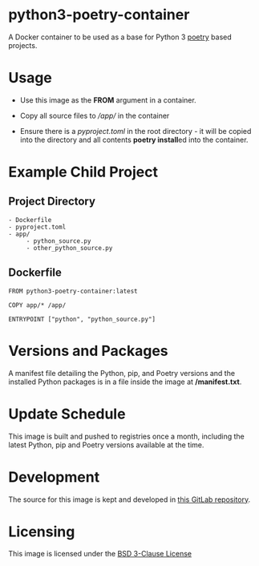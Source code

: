 # python3-poetry-container
A Docker container to be used as a base for Python 3 [poetry](https://poetry.eustace.io) based projects.

# Usage

* Use this image as the **FROM** argument in a container.

* Copy all source files to */app/* in the container

* Ensure there is a *pyproject.toml* in the root directory - it will be copied into the directory and all contents **poetry install**ed into the container.

# Example Child Project

## Project Directory

```
- Dockerfile
- pyproject.toml
- app/
     - python_source.py
     - other_python_source.py
```

## Dockerfile

``` docker
FROM python3-poetry-container:latest

COPY app/* /app/

ENTRYPOINT ["python", "python_source.py"]

```

# Versions and Packages

A manifest file detailing the Python, pip, and Poetry versions and the installed Python packages is in a file inside the image at **/manifest.txt**.

# Update Schedule

This image is built and pushed to registries once a month, including the latest Python, pip and Poetry versions available at the time.

# Development

The source for this image is kept and developed in [this GitLab repository](https://gitlab.com/kimvanwyk/python3-poetry-container).

# Licensing

This image is licensed under the [BSD 3-Clause License](https://gitlab.com/kimvanwyk/python3-poetry-container/-/blob/d6104a25a33c7f3f584a09475ef1863a1224cf7c/LICENSE)

